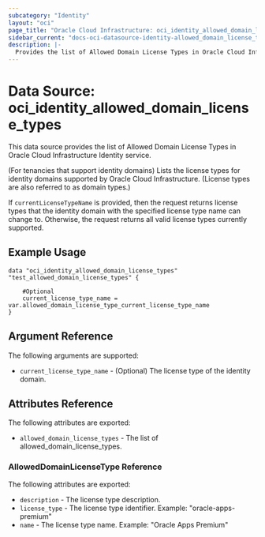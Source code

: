 ```yaml
---
subcategory: "Identity"
layout: "oci"
page_title: "Oracle Cloud Infrastructure: oci_identity_allowed_domain_license_types"
sidebar_current: "docs-oci-datasource-identity-allowed_domain_license_types"
description: |-
  Provides the list of Allowed Domain License Types in Oracle Cloud Infrastructure Identity service
---
```


# Data Source: oci_identity_allowed_domain_license_types
This data source provides the list of Allowed Domain License Types in Oracle Cloud Infrastructure Identity service.

(For tenancies that support identity domains) Lists the license types for identity domains supported by Oracle Cloud Infrastructure. 
(License types are also referred to as domain types.)

If `currentLicenseTypeName` is provided, then the request returns license types that the identity domain with the specified license 
type name can change to. Otherwise, the request returns all valid license types currently supported.


## Example Usage

```hcl
data "oci_identity_allowed_domain_license_types" "test_allowed_domain_license_types" {

	#Optional
	current_license_type_name = var.allowed_domain_license_type_current_license_type_name
}
```

## Argument Reference

The following arguments are supported:

* `current_license_type_name` - (Optional) The license type of the identity domain.


## Attributes Reference

The following attributes are exported:

* `allowed_domain_license_types` - The list of allowed_domain_license_types.

### AllowedDomainLicenseType Reference

The following attributes are exported:

* `description` - The license type description.
* `license_type` - The license type identifier.  Example: "oracle-apps-premium" 
* `name` - The license type name.  Example: "Oracle Apps Premium" 

